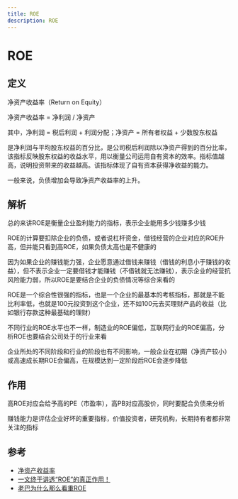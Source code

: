 ```yaml
---
title: ROE
description: ROE
---
```


# ROE

## 定义

净资产收益率（Return on Equity）

净资产收益率 = 净利润 / 净资产

其中，净利润 = 税后利润 + 利润分配；净资产 = 所有者权益 + 少数股东权益

是净利润与平均股东权益的百分比，是公司税后利润除以净资产得到的百分比率，该指标反映股东权益的收益水平，用以衡量公司运用自有资本的效率。指标值越高，说明投资带来的收益越高。该指标体现了自有资本获得净收益的能力。

一般来说，负债增加会导致净资产收益率的上升。

## 解析

总的来讲ROE是衡量企业盈利能力的指标，表示企业能用多少钱赚多少钱

ROE的计算要扣除企业的负债，或者说杠杆资金，借钱经营的企业对应的ROE升高，但并能只看到高ROE，如果负债太高也是不健康的

因为如果企业的赚钱能力强，企业愿意通过借钱来赚钱（借钱的利息小于赚钱的收益），但不表示企业一定要借钱才能赚钱（不借钱就无法赚钱），表示企业的经营抗风险能力弱，所以ROE是要结合企业的负债情况等综合来看的

ROE是一个综合性很强的指标，也是一个企业的最基本的考核指标，那就是不能比利率低，也就是100元投资到这个企业，还不如100元去买理财产品的收益（比如银行存款这种最基础的理财）

不同行业的ROE水平也不一样，制造业的ROE偏低，互联网行业的ROE偏高，分析ROE也要结合公司处于的行业来看

企业所处的不同阶段和行业的阶段也有不同影响，一般企业在初期（净资产较小）或高速成长期ROE会偏高，在规模达到一定阶段后ROE会逐步降低

## 作用

高ROE对应会给予高的PE（市盈率），高PB对应高股价，同时要配合负债来分析

赚钱能力是评估企业好坏的重要指标，价值投资者，研究机构，长期持有者都非常关注的指标

## 参考

* [净资产收益率](https://baike.baidu.com/item/%E5%87%80%E8%B5%84%E4%BA%A7%E6%94%B6%E7%9B%8A%E7%8E%87/2064749?fromtitle=ROE&fromid=9511)
* [一文终于讲透“ROE”的真正作用！](https://baijiahao.baidu.com/s?id=1660825638786405800&wfr=spider&for=pc)
* [老巴为什么那么看重ROE](https://www.jianshu.com/p/e75d40c0f8dc)